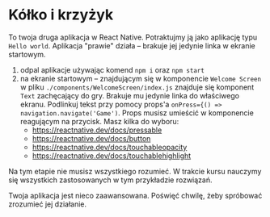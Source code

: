 # Kółko i krzyżyk

To twoja druga aplikacja w React Native. Potraktujmy ją jako aplikację typu `Hello world`.
Aplikacja "prawie" działa – brakuje jej jedynie linka w ekranie startowym. 
1. odpal aplikacje używając komend `npm i` oraz `npm start`
2. na ekranie startowym – znajdującym się w komponencie `Welcome Screen` 
   w pliku `./components/WelcomeScreen/index.js` znajduje się komponent `Text` zachęcający do gry. 
   Brakuje mu jedynie linka do właściwego ekranu. 
   Podlinkuj tekst przy pomocy props'a `onPress={() => navigation.navigate('Game')`. 
   Props musisz umieścić w komponencie reagującym na przycisk. Masz kilka do wyboru:
   * https://reactnative.dev/docs/pressable
   * https://reactnative.dev/docs/button
   * https://reactnative.dev/docs/touchableopacity
   * https://reactnative.dev/docs/touchablehighlight

Na tym etapie nie musisz wszystkiego rozumieć. W trakcie kursu nauczymy się wszystkich 
zastosowanych w tym przykładzie rozwiązań.

Twoja aplikacja jest nieco zaawansowana. Poświęć chwilę, żeby spróbować zrozumieć jej działanie.